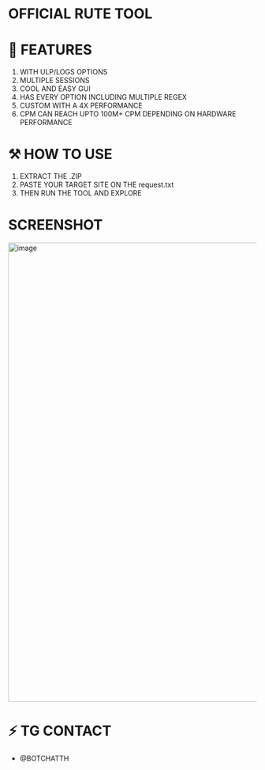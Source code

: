 # OFFICIAL RUTE TOOL

# 🚀 FEATURES 
1. WITH ULP/LOGS OPTIONS
2. MULTIPLE SESSIONS
3. COOL AND EASY GUI
4. HAS EVERY OPTION INCLUDING MULTIPLE REGEX
5. CUSTOM WITH A 4X PERFORMANCE
6. CPM CAN REACH UPTO 100M+ CPM DEPENDING ON HARDWARE PERFORMANCE

# ⚒️ HOW TO USE
1. EXTRACT THE .ZIP
2. PASTE YOUR TARGET SITE ON THE request.txt
3. THEN RUN THE TOOL AND EXPLORE


# SCREENSHOT
<img width="1607" height="928" alt="image" src="https://github.com/user-attachments/assets/dadb7f08-11f5-4b76-8eae-b4663390e907" />



# ⚡ TG CONTACT
- @BOTCHATTH 

